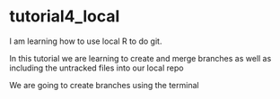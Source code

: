 # tutorial4_local
I am learning how to use local R to do git.

In this tutorial we are learning to create and merge branches as well as including the untracked files into our local repo

We are going to create branches using the terminal